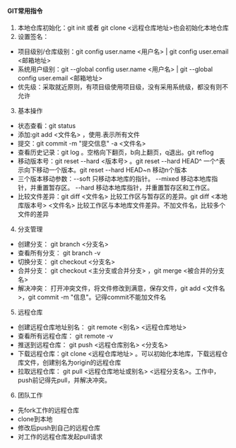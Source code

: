 #### GIT常用指令
1. 本地仓库初始化：git init 或者 git clone <远程仓库地址>也会初始化本地仓库
2. 设置签名：
 - 项目级别/仓库级别：git config user.name <用户名> | git config user.email <邮箱地址>
 - 系统用户级别：git --global config user.name <用户名> | git --global config user.email <邮箱地址>
 - 优先级：采取就近原则，有项目级使用项目级，没有采用系统级，都没有则不允许
3. 基本操作
 - 状态查看：git status
 - 添加:git add <文件名> ，使用\.表示所有文件
 - 提交：git commit -m "提交信息" -a <文件名>
 - 查看历史记录：git log 。空格向下翻页，b向上翻页，q退出。git reflog
 - 移动版本号：git reset --hard <版本号> 。git reset --hard HEAD^ 一个^表示向下移动一个版本。git reset --hard HEAD~n 移动n个版本
 - 三个版本移动参数：--soft 只移动本地库的指针。 --mixed 移动本地库指针，并重置暂存区。 --hard 移动本地库指针，并重置暂存区和工作区。
 - 比较文件差异：git diff <文件名> 比较工作区与暂存区的差异。git diff <本地库版本号> <文件名> 比较工作区与本地库文件差异。不加文件名，比较多个文件的差异
4. 分支管理
 - 创建分支： git branch <分支名>
 - 查看所有分支： git branch -v
 - 切换分支： git checkout <分支名>
 - 合并分支： git checkout <主分支或合并分支> ，git merge <被合并的分支名>
 - 解决冲突： 打开冲突文件，将文件修改到满意，保存文件，git add <文件名>，git commit -m "信息"。记得commit不能加文件名
5. 远程仓库
 - 创建远程仓库地址别名： git remote <别名> <远程仓库地址>
 - 查看所有远程仓库： git remote -v
 - 推送到远程仓库： git push <远程仓库别名> <分支名>
 - 下载远程仓库：git clone <远程仓库地址> 。可以初始化本地库，下载远程仓库文件，创建别名为origin的远程仓库
 - 拉取远程仓库： git pull <远程仓库地址或别名> <远程分支名>。工作中，push前记得先pull，并解决冲突。
6. 团队工作
 - 先fork工作的远程仓库
 - clone到本地
 - 修改后push到自己的远程仓库
 - 对工作的远程仓库发起pull请求